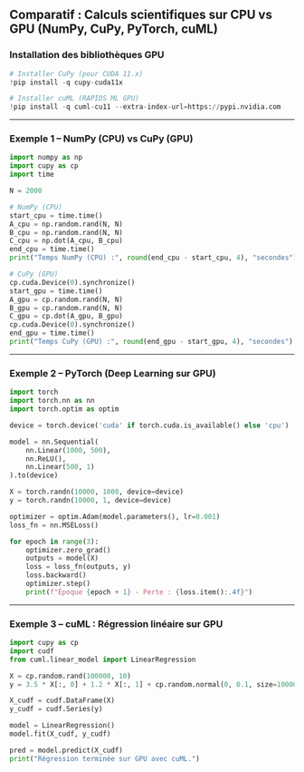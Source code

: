 ## Comparatif : Calculs scientifiques sur CPU vs GPU (NumPy, CuPy, PyTorch, cuML)

### Installation des bibliothèques GPU

```python
# Installer CuPy (pour CUDA 11.x)
!pip install -q cupy-cuda11x

# Installer cuML (RAPIDS ML GPU)
!pip install -q cuml-cu11 --extra-index-url=https://pypi.nvidia.com
```

---

### Exemple 1 – NumPy (CPU) vs CuPy (GPU)

```python
import numpy as np
import cupy as cp
import time

N = 2000

# NumPy (CPU)
start_cpu = time.time()
A_cpu = np.random.rand(N, N)
B_cpu = np.random.rand(N, N)
C_cpu = np.dot(A_cpu, B_cpu)
end_cpu = time.time()
print("Temps NumPy (CPU) :", round(end_cpu - start_cpu, 4), "secondes")

# CuPy (GPU)
cp.cuda.Device(0).synchronize()
start_gpu = time.time()
A_gpu = cp.random.rand(N, N)
B_gpu = cp.random.rand(N, N)
C_gpu = cp.dot(A_gpu, B_gpu)
cp.cuda.Device(0).synchronize()
end_gpu = time.time()
print("Temps CuPy (GPU) :", round(end_gpu - start_gpu, 4), "secondes")
```

---

### Exemple 2 – PyTorch (Deep Learning sur GPU)

```python
import torch
import torch.nn as nn
import torch.optim as optim

device = torch.device('cuda' if torch.cuda.is_available() else 'cpu')

model = nn.Sequential(
    nn.Linear(1000, 500),
    nn.ReLU(),
    nn.Linear(500, 1)
).to(device)

X = torch.randn(10000, 1000, device=device)
y = torch.randn(10000, 1, device=device)

optimizer = optim.Adam(model.parameters(), lr=0.001)
loss_fn = nn.MSELoss()

for epoch in range(3):
    optimizer.zero_grad()
    outputs = model(X)
    loss = loss_fn(outputs, y)
    loss.backward()
    optimizer.step()
    print(f"Époque {epoch + 1} - Perte : {loss.item():.4f}")
```

---

### Exemple 3 – cuML : Régression linéaire sur GPU

```python
import cupy as cp
import cudf
from cuml.linear_model import LinearRegression

X = cp.random.rand(100000, 10)
y = 3.5 * X[:, 0] + 1.2 * X[:, 1] + cp.random.normal(0, 0.1, size=100000)

X_cudf = cudf.DataFrame(X)
y_cudf = cudf.Series(y)

model = LinearRegression()
model.fit(X_cudf, y_cudf)

pred = model.predict(X_cudf)
print("Régression terminée sur GPU avec cuML.")
```
